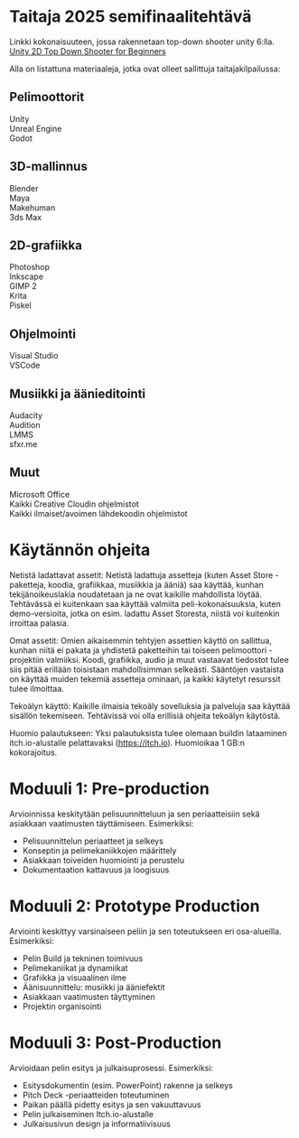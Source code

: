 # Taitaja 2025 semifinaalitehtävä

Linkki kokonaisuuteen, jossa rakennetaan top-down shooter unity 6:lla.
[Unity 2D Top Down Shooter for Beginners](https://www.youtube.com/watch?v=M4pXKGV5NbY&list=PLx7AKmQhxJFajrXez-0GJgDlKELabQQHT)

Alla on listattuna materiaaleja, jotka ovat olleet sallittuja taitajakilpailussa:

## Pelimoottorit

Unity  
Unreal Engine  
Godot 

## 3D-mallinnus 

Blender  
Maya  
Makehuman  
3ds Max 

## 2D-grafiikka 

Photoshop  
Inkscape  
GIMP 2  
Krita  
Piskel 

## Ohjelmointi 

Visual Studio  
VSCode 

## Musiikki ja äänieditointi

Audacity  
Audition  
LMMS  
sfxr.me  

## Muut

Microsoft Office  
Kaikki Creative Cloudin ohjelmistot   
Kaikki ilmaiset/avoimen lähdekoodin ohjelmistot 

# Käytännön ohjeita

Netistä ladattavat assetit:
Netistä ladattuja assetteja (kuten Asset Store -paketteja, koodia, grafiikkaa, musiikkia ja ääniä) saa käyttää, kunhan tekijänoikeuslakia noudatetaan ja ne ovat kaikille mahdollista löytää. Tehtävässä ei kuitenkaan saa käyttää valmiita peli-kokonaisuuksia, kuten demo-versioita, jotka on esim. ladattu Asset Storesta, niistä voi kuitenkin irroittaa palasia.

Omat assetit:
Omien aikaisemmin tehtyjen assettien käyttö on sallittua, kunhan niitä ei pakata ja yhdistetä paketteihin tai toiseen pelimoottori -projektiin valmiiksi. Koodi, grafiikka, audio ja muut vastaavat tiedostot tulee siis pitää erillään toisistaan mahdollisimman selkeästi. Sääntöjen vastaista on käyttää muiden tekemiä assetteja ominaan, ja kaikki käytetyt resurssit tulee ilmoittaa.

Tekoälyn käyttö:
Kaikille ilmaisia tekoäly sovelluksia ja palveluja saa käyttää sisällön tekemiseen. Tehtävissä voi olla erillisiä ohjeita tekoälyn käytöstä.

Huomio palautukseen:
Yksi palautuksista tulee olemaan buildin lataaminen itch.io-alustalle pelattavaksi (https://itch.io). Huomioikaa 1 GB:n kokorajoitus.

# Moduuli 1: Pre-production

Arvioinnissa keskitytään pelisuunnitteluun ja sen periaatteisiin sekä asiakkaan vaatimusten täyttämiseen. Esimerkiksi:

- Pelisuunnittelun periaatteet ja selkeys
- Konseptin ja pelimekaniikkojen määrittely
- Asiakkaan toiveiden huomiointi ja perustelu
- Dokumentaation kattavuus ja loogisuus

# Moduuli 2: Prototype Production

Arviointi keskittyy varsinaiseen peliin ja sen toteutukseen eri osa-alueilla. Esimerkiksi:

- Pelin Build ja tekninen toimivuus
- Pelimekaniikat ja dynamiikat
- Grafiikka ja visuaalinen ilme
- Äänisuunnittelu: musiikki ja ääniefektit
- Asiakkaan vaatimusten täyttyminen
- Projektin organisointi

# Moduuli 3: Post-Production
Arvioidaan pelin esitys ja julkaisuprosessi. Esimerkiksi:

- Esitysdokumentin (esim. PowerPoint) rakenne ja selkeys
- Pitch Deck -periaatteiden toteutuminen
- Paikan päällä pidetty esitys ja sen vakuuttavuus
- Pelin julkaiseminen Itch.io-alustalle
- Julkaisusivun design ja informatiivisuus

